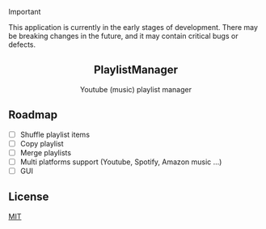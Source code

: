 > [!IMPORTANT]
> This application is currently in the early stages of development. There may be breaking changes in the future, and it may contain critical bugs or defects.

<h2 align="center">PlaylistManager</h2>
<div align="center">Youtube (music) playlist manager</div>

## Roadmap

- [ ] Shuffle playlist items
- [ ] Copy playlist
- [ ] Merge playlists
- [ ] Multi platforms support (Youtube, Spotify, Amazon music ...)
- [ ] GUI

## License

[MIT](./LICENSE)
